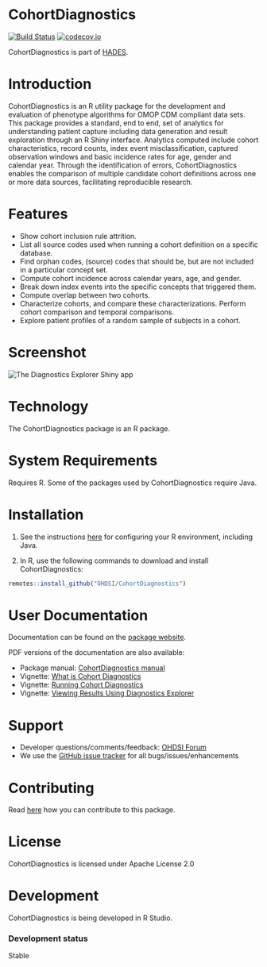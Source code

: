 CohortDiagnostics
=================

[![Build Status](https://github.com/OHDSI/CohortDiagnostics/workflows/R-CMD-check/badge.svg)](https://github.com/OHDSI/CohortDiagnostics/actions?query=workflow%3AR-CMD-check)
[![codecov.io](https://codecov.io/github/OHDSI/CohortDiagnostics/coverage.svg?branch=main)](https://codecov.io/github/OHDSI/CohortDiagnostics?branch=main)

CohortDiagnostics is part of [HADES](https://ohdsi.github.io/Hades).

Introduction
============
CohortDiagnostics is an R utility package for the development and evaluation of phenotype algorithms for OMOP CDM compliant data sets.
This package provides a standard, end to end, set of analytics for understanding patient capture including data generation and result exploration through an R Shiny interface.
Analytics computed include cohort characteristics, record counts, index event misclassification, captured observation windows and basic incidence rates for age, gender and calendar year.
Through the identification of errors, CohortDiagnostics enables the comparison of multiple candidate cohort definitions across one or more data sources, facilitating reproducible research.

Features
========
- Show cohort inclusion rule attrition. 
- List all source codes used when running a cohort definition on a specific database.
- Find orphan codes, (source) codes that should be, but are not included in a particular concept set.
- Compute cohort incidence across calendar years, age, and gender.
- Break down index events into the specific concepts that triggered them.
- Compute overlap between two cohorts.
- Characterize cohorts, and compare these characterizations. Perform cohort comparison and temporal comparisons. 
- Explore patient profiles of a random sample of subjects in a cohort.

Screenshot
==========
![The Diagnostics Explorer Shiny app](vignettes/shiny.png)

Technology
==========
The CohortDiagnostics package is an R package.

System Requirements
===================
Requires R. Some of the packages used by CohortDiagnostics require Java.

Installation
=============

1. See the instructions [here](https://ohdsi.github.io/Hades/rSetup.html) for configuring your R environment, including Java.

2. In R, use the following commands to download and install CohortDiagnostics:

  ```r
  remotes::install_github("OHDSI/CohortDiagnostics")
```

User Documentation
==================
Documentation can be found on the [package website](https://ohdsi.github.io/CohortDiagnostics).

PDF versions of the documentation are also available:

* Package manual: [CohortDiagnostics manual](https://raw.githubusercontent.com/OHDSI/CohortDiagnostics/main/extras/CohortDiagnostics.pdf)
* Vignette: [What is Cohort Diagnostics](https://raw.githubusercontent.com/OHDSI/CohortDiagnostics/main/inst/doc/WhatIsCohortDiagnostics.pdf)
* Vignette: [Running Cohort Diagnostics](https://raw.githubusercontent.com/OHDSI/CohortDiagnostics/main/inst/doc/RunningCohortDiagnostics.pdf)
* Vignette: [Viewing Results Using Diagnostics Explorer](https://raw.githubusercontent.com/OHDSI/CohortDiagnostics/main/inst/doc/ViewingResultsUsingDiagnosticsExplorer.pdf)


Support
=======
* Developer questions/comments/feedback: <a href="http://forums.ohdsi.org/c/developers">OHDSI Forum</a>
* We use the <a href="https://github.com/OHDSI/CohortDiagnostics/issues">GitHub issue tracker</a> for all bugs/issues/enhancements

Contributing
============
Read [here](https://ohdsi.github.io/Hades/contribute.html) how you can contribute to this package.

License
=======
CohortDiagnostics is licensed under Apache License 2.0

Development
===========
CohortDiagnostics is being developed in R Studio.

### Development status

Stable
